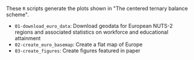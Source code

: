 These `R` scripts generate the plots shown in "The centered ternary balance scheme".

- `01-download_euro_data`: Download geodata for European NUTS-2 regions and associated statistics on workforce and educational attainment
- `02-create_euro_basemap`: Create a flat map of Europe
- `03-create_figures`: Create figures featured in paper
